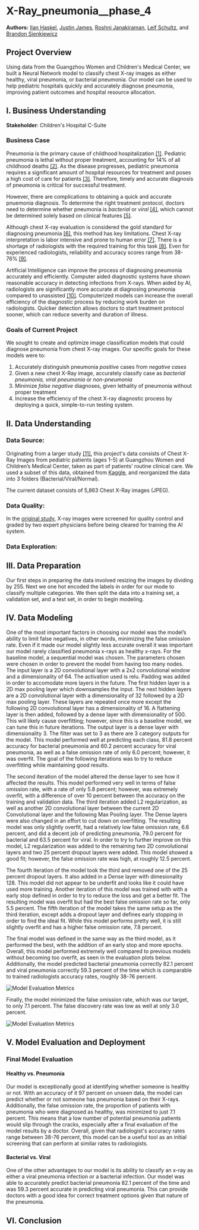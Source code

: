 # X-Ray_pneumonia__phase_4

**Authors:** [Ilan Haskel](https://www.linkedin.com/in/ilan-haskel-86280812b/), [Justin James](https://www.linkedin.com/in/jtdjames/), [Roshni Janakiraman](https://www.linkedin.com/in/roshni-janakiraman/), [Leif Schultz](https://www.linkedin.com/in/leifschultz/), and [Brandon Sienkiewicz](https://www.linkedin.com/in/brandon-sienkiewicz-data-science/)

## Project Overview

Using data from the Guangzhou Women and Children's Medical Center, we built a Neural Network model to classify chest X-ray images as either healthy, viral pneumonia, or bacterial pneumonia. Our model can be used to help pediatric hospitals quickly and accurately diagnose pneumonia, improving patient outcomes and hospital resource allocation.

## I. Business Understanding

**Stakeholder**: Children's Hospital C-Suite

### Business Case

Pneumonia is the primary cause of childhood hospitalization [[1]](https://pubmed.ncbi.nlm.nih.gov/25695124/). Pediatric pneumonia is lethal without proper treatment, accounting for 14% of all childhood deaths [[2]](https://www.who.int/en/news-room/fact-sheets/detail/pneumonia). As the disease progresses, pediatric pneumonia requires a significant amount of hospital resources for treatment and poses a high cost of care for patients [[3]](https://www.sciencedirect.com/science/article/pii/S2352646719300274). Therefore, timely and accurate diagnosis of pneumonia is critical for successful treatment.

However, there are complications to obtaining a quick and accurate pnuemonia diagnosis. To determine the right treatment protocol, doctors need to determine whether pneumonia is *bacterial* or *viral* [[4]](https://www.nejm.org/doi/full/10.1056/NEJMoa1405870), which cannot be determined solely based on clinical features [[5]](https://pneumonia.biomedcentral.com/articles/10.15172/pneu.2014.5/464#Sec4).

Although chest X-ray evaluation is considered the gold standard for diagnosing pneumonia [[6]](https://academic.oup.com/cid/article/31/2/347/293404), this method has key limitations. Chest X-ray interpretation is labor intensive and prone to human error [[7]](https://www.thelancet.com/journals/landig/article/PIIS2589-7500(21)00106-0/fulltext). There is a shortage of radiologists with the required training for this task [[8]](https://www.ajronline.org/doi/full/10.2214/AJR.12.10375).  Even for experienced radiologists, reliability and accuracy scores range from 38-76% [[9]](https://www.ajronline.org/doi/10.2214/AJR.19.21521).

Artificial Intelligence can improve the process of diagnosing pneumonia accurately and efficiently. Computer aided diagnostic systems have shown reasonable accuracy in detecting infections from X-rays. When aided by AI, radiologists are significantly more accurate at diagnosing pneumonia compared to unassisted [[10]](https://www.thelancet.com/journals/landig/article/PIIS2589-7500(21)00106-0/fulltext). Computerized models can increase the overall efficiency of the diagnostic process by reducing work burden on radiologists. Quicker detection allows doctors to start treatment protocol sooner, which can reduce severity and duration of illness.  

### Goals of Current Project

We sought to create and optimize image classification models that could diagnose pneumonia from chest X-ray images. Our specific goals for these models were to:

1. Accurately distinguish pneumonia *positive* cases from *negative cases*
2. Given a new chest X-Ray image, accurately classify case as *bacterial pneumonia,* *viral pneumonia* or *non-pneumonia*
3. Minimize *false negative* diagnoses, given lethality of pneumonia without proper treatment
4. Increase the efficiency of the chest X-ray diagnostic process by deploying a quick, simple-to-run testing system.

## II. Data Understanding

### Data Source:

Originating from a larger study [[11]](https://www.cell.com/cell/fulltext/S0092-8674(18)30154-5), this project's data consists of Chest X-Ray Images from pediatric patients (ages 1-5) at Guangzhou Women and Children’s Medical Center, taken as part of patients’ routine clinical care. We used a subset of this data, obtained from [Kaggle](https://www.kaggle.com/datasets/paultimothymooney/chest-xray-pneumonia), and reorganized the data into 3 folders (Bacterial/Viral/Normal).

The current dataset consists of 5,863 Chest X-Ray images (JPEG).

### Data Quality: 

In the [original study](https://www.cell.com/cell/fulltext/S0092-8674(18)30154-5), X-ray images were screened for quality control and graded by two expert physicians before being cleared for training the AI system. 

### Data Exploration:

### 







## III. Data Preparation

Our first steps in preparing the data involved resizing the images by dividing by 255. Next we one hot encoded the labels in order for our mode to classify multiple categories. We then split the data into a training set, a validation set, and a test set, in order to begin modeling.

## IV. Data Modeling

One of the most important factors in choosing our model was the model’s ability to limit false negatives, in other words, minimizing the false omission rate. Even if it made our model slightly less accurate overall it was important our model rarely classified pneumonia x-rays as healthy x-rays. For the baseline model, a sequential model was chosen. The parameters chosen were chosen in order to prevent the model from having too many nodes. The input layer is a 2D convolutional layer with a 2x2 convolutional window and a dimensionality of 64. The activation used is relu. Padding was added in order to accomodate more layers in the future. The first hidden layer is a 2D max pooling layer which downsamples the input. The next hidden layers are a 2D convolutional layer with a dimensionality of 32 followed by a 2D max pooling layer. These layers are repeated once more except the following 2D convolutional layer has a dimensionality of 16. A flattening layer is then added, followed by a dense layer with dimensionality of 500. This will likely cause overfitting; however, since this is a baseline model, we can tune this in future iterations. The output layer is a dense layer with dimensionality 3. The filter was set to 3 as there are 3 category outputs for the model. This model performed well at predicting each class, 81.8 percent accuracy for bacterial pneumonia and 60.2 percent accuracy for viral pneumonia, as well as a false omission rate of only 6.0 percent; however, it was overfit. The goal of the following iterations was to try to reduce overfitting while maintaining good results.

The second iteration of the model altered the dense layer to see how it affected the results. This model performed very well in terms of false omission rate, with a rate of only 5.8 percent; however, was extremely overfit, with a difference of over 10 percent between the accuracy on the training and validation data. The third iteration added L2 regularization, as well as another 2D convolutional layer between the current 2D Convolutional layer and the following Max Pooling layer. The Dense layers were also changed in an effort to cut down on overfitting. The resulting model was only slightly overfit, had a relatively low false omission rate, 6.6 percent, and did a decent job of predicting pneumonia, 79.0 percent for bacterial and 63.5 percent for viral. In order to try to further improve on this model, L2 regularization was added to the remaining two 2D convolutional layers and two 25 percent dropout layers were added. This model showed a good fit; however, the false omission rate was high, at roughly 12.5 percent.

The fourth iteration of the model took the third and removed one of the 25 percent dropout layers. It also added in a Dense layer with dimesionality 128. This model did not appear to be underfit and looks like it could have used more training. Another iteration of this model was trained with with a early stop defined in order to try to reduce the loss and get a better fit. The resulting model was overfit but had the best false omission rate so far, only 5.5 percent. The fifth iteration of the model takes the same setup as the third iteration, except adds a dropout layer and defines early stopping in order to find the ideal fit. While this model performs pretty well, it is still slightly overfit and has a higher false omission rate, 7.8 percent.

The final model was defined in the same way as the third model, as it performed the best, with the addition of an early stop and more epochs. Overall, this model performed extremely well compared to previous models without becoming too overfit, as seen in the evaluation plots below. Additionally, the model predicted bacterial pneumonia correctly 82.1 percent and viral pneumonia correctly 59.3 percent of the time which is comparable to trained radiologists accuracy rates, roughly 38-76 percent.

![Model Evaluation Metrics](images/eval.png)

Finally, the model minimized the false omission rate, which was our target, to only 7.1 percent. The false discovery rate was low as well at only 3.0 percent.

![Model Evaluation Metrics](images/fp_fn_rate.png)

## V. Model Evaluation and Deployment

### Final Model Evaluation

#### Healthy vs. Pneumonia



Our model is exceptionally good at identifying whether someone is healthy or not. With an accuracy of it 97 percent on unseen data, the model can predict whether or not someone has pneumonia based on their X-rays. Additionally, the false omission rate, the proportion of patients with pneumonia who were diagnosed as healthy, was minimized to just 7.1 percent. This means that a low number of potential pneumonia patients would slip through the cracks, especially after a final evaluation of the model results by a doctor. Overall, given that radiologist's accuracy rates range between 38-76 percent, this model can be a useful tool as an initial screening that can perform at similar rates to radiologists.

#### Bacterial vs. Viral



One of the other advantages to our model is its ability to classify an x-ray as either a viral pneumonia infection or a bacterial infection. Our model was able to accurately predict bacterial pneumonia 82.1 percent of the time and was 59.3 percent accurate in predicting viral pneumonia. This can provide doctors with a good idea for correct treatment options given that nature of the pneumonia.

## VI. Conclusion 

